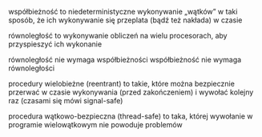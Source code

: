 współbieżność to niedeterministyczne wykonywanie „wątków” w taki sposób, że
ich wykonywanie się przeplata (bądź też nakłada) w czasie

równoległość to wykonywanie obliczeń na wielu procesorach, aby przyspieszyć
ich wykonanie

równoległość nie wymaga współbieżności
współbieżność nie wymaga równoległości

procedury wielobieżne (reentrant) to takie, które można bezpiecznie przerwać
w czasie wykonywania (przed zakończeniem) i wywołać kolejny raz
(czasami się mówi signal-safe)

procedura wątkowo-bezpieczna (thread-safe) to taka, której wywołanie w
programie wielowątkowym nie powoduje problemów
